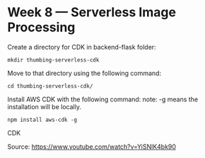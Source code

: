 # Week 8 — Serverless Image Processing


Create a directory for CDK in backend-flask folder:

    mkdir thumbing-serverless-cdk
    
 
Move to that directory using the following command:

    cd thumbing-serverless-cdk/


Install AWS CDK with the following command:
note: -g means the installation will be locally.

    npm install aws-cdk -g


CDK

Source:
https://www.youtube.com/watch?v=YiSNlK4bk90

